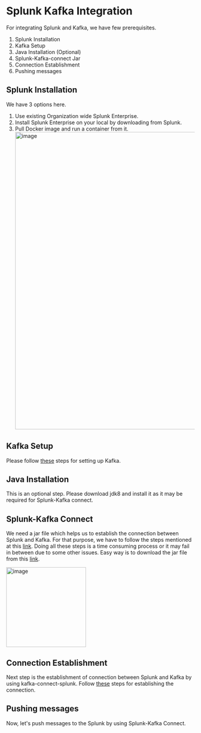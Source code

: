 # Splunk Kafka Integration
For integrating Splunk and Kafka, we have few prerequisites.
1. Splunk Installation
2. Kafka Setup
3. Java Installation (Optional)
4. Splunk-Kafka-connect Jar
5. Connection Establishment
6. Pushing messages

## Splunk Installation
We have 3 options here.
1. Use existing Organization wide Splunk Enterprise.
2. Install Splunk Enterprise on your local by downloading from Splunk.
3. Pull Docker image and run a container from it.
   <img width="794" alt="image" src="https://github.com/rajeshpp/Kafka-Projects/assets/19406666/1c4fc6d0-d22e-4b22-a1fd-7a3cba3b7d7d">

## Kafka Setup
Please follow [these](https://github.com/rajeshpp/Kafka-Projects/blob/main/Installation/readme.md) steps for setting up Kafka.

## Java Installation
This is an optional step. Please download jdk8 and install it as it may be required for Splunk-Kafka connect.

## Splunk-Kafka Connect
We need a jar file which helps us to establish the connection between Splunk and Kafka. For that purpose, we have to follow the steps mentioned at this [link](https://github.com/splunk/kafka-connect-splunk).
Doing all these steps is a time consuming process or it may fail in between due to some other issues. Easy way is to download the jar file from this [link](https://github.com/splunk/kafka-connect-splunk/releases).

<img width="213" alt="image" src="https://github.com/rajeshpp/Kafka-Projects/assets/19406666/27c1b04f-177a-476f-bdef-ca25837a969d">

## Connection Establishment
Next step is the establishment of connection between Splunk and Kafka by using kafka-connect-splunk. Follow [these](https://github.com/splunk/kafka-connect-splunk#quick-start) steps for establishing the connection.

## Pushing messages
Now, let's push messages to the Splunk by using Splunk-Kafka Connect.

